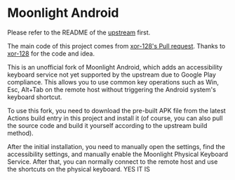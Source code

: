 # Moonlight Android

Please refer to the README of the [upstream](https://github.com/moonlight-stream/moonlight-android) first.

The main code of this project comes from [xor-128's Pull request](https://github.com/moonlight-stream/moonlight-android/pull/1131). Thanks to [xor-128](https://github.com/xor-128) for the code and idea.

This is an unofficial fork of Moonlight Android, which adds an accessibility keyboard service not yet supported by the upstream due to Google Play compliance. This allows you to use common key operations such as Win, Esc, Alt+Tab on the remote host without triggering the Android system's keyboard shortcut.

To use this fork, you need to download the pre-built APK file from the latest Actions build entry in this project and install it (of course, you can also pull the source code and build it yourself according to the upstream build method).

After the initial installation, you need to manually open the settings, find the accessibility settings, and manually enable the Moonlight Physical Keyboard Service. After that, you can normally connect to the remote host and use the shortcuts on the physical keyboard.
YES IT IS
